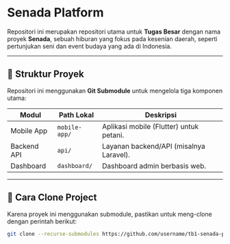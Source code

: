 # Senada Platform

Repositori ini merupakan repositori utama untuk **Tugas Besar** dengan nama proyek **Senada**, sebuah hiburan yang fokus pada kesenian daerah, seperti pertunjukan seni dan event budaya yang ada di Indonesia.

---

## 📁 Struktur Proyek

Repositori ini menggunakan **Git Submodule** untuk mengelola tiga komponen utama:

| Modul       | Path Lokal     | Deskripsi                                |
|-------------|----------------|-------------------------------------------|
| Mobile App  | `mobile-app/`      | Aplikasi mobile (Flutter) untuk petani.  |
| Backend API | `api/`         | Layanan backend/API (misalnya Laravel).  |
| Dashboard   | `dashboard/`   | Dashboard admin berbasis web.            |

---

## 🚀 Cara Clone Project

Karena proyek ini menggunakan submodule, pastikan untuk meng-clone dengan perintah berikut:

```bash
git clone --recurse-submodules https://github.com/username/tb1-senada-platform.git
